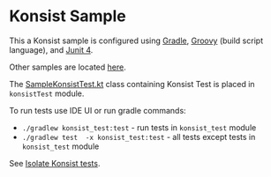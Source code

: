# Konsist Sample

This a Konsist sample is configured using [Gradle](https://docs.gradle.org/current/userguide/userguide.html),
[Groovy](https://groovy-lang.org/) (build script language),
and [Junit 4](https://junit.org/junit4/). 

Other samples are located [here](..). 

The [SampleKonsistTest.kt](konsist_test/src/test/java/com/sample/SampleKonsistTest.kt) class containing Konsist Test is placed in `konsistTest`
module.

To run tests use IDE UI or run gradle commands:
- `./gradlew konsist_test:test` - run tests in `konsist_test` module 
- `./gradlew test  -x konsist_test:test` - all tests except tests in `konsist_test` module

See [Isolate Konsist tests](https://docs.konsist.lemonappdev.com/advanced/isolate-konsist-tests).
